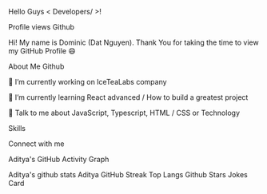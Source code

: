 
Hello Guys < Developers/ >! 

Profile views Github

Hi! My name is Dominic (Dat Nguyen). Thank You for taking the time to view my GitHub Profile 😄


About Me
Github

🔭 I’m currently working on IceTeaLabs company

🌱 I’m currently learning React advanced / How to build a greatest project

💬 Talk to me about JavaScript, Typescript, HTML / CSS or Technology

Skills 
      
Connect with me 
   




Aditya's GitHub Activity Graph

Aditya's github stats	Aditya GitHub Streak
Top Langs	Github Stars
Jokes Card
